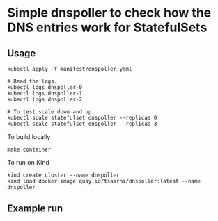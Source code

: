 # Simple dnspoller to check how the DNS entries work for StatefulSets

## Usage

```console
kubectl apply -f manifest/dnspoller.yaml

# Read the logs.
kubectl logs dnspoller-0
kubectl logs dnspoller-1
kubectl logs dnspoller-2

# To test scale down and up.
kubectl scale statefulset dnspoller --replicas 0
kubectl scale statefulset dnspoller --replicas 3
```

To build locally

```console
make container
```

To run on Kind

```console
kind create cluster --name dnspoller
kind load docker-image quay.io/tsaarni/dnspoller:latest --name dnspoller
```

## Example run

```console
